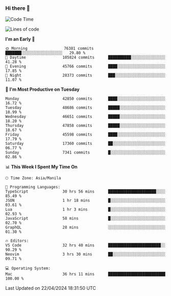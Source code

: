 ### Hi there 👋

<!--START_SECTION:waka-->
![Code Time](http://img.shields.io/badge/Code%20Time-5%2C075%20hrs%2025%20mins-blue)

![Lines of code](https://img.shields.io/badge/From%20Hello%20World%20I%27ve%20Written-114.3%20million%20lines%20of%20code-blue)

**I'm an Early 🐤** 

```text
🌞 Morning                76381 commits       ███████░░░░░░░░░░░░░░░░░░   29.80 % 
🌆 Daytime                105824 commits      ██████████░░░░░░░░░░░░░░░   41.28 % 
🌃 Evening                45766 commits       ████░░░░░░░░░░░░░░░░░░░░░   17.85 % 
🌙 Night                  28373 commits       ███░░░░░░░░░░░░░░░░░░░░░░   11.07 % 
```
📅 **I'm Most Productive on Tuesday** 

```text
Monday                   42850 commits       ████░░░░░░░░░░░░░░░░░░░░░   16.72 % 
Tuesday                  48686 commits       █████░░░░░░░░░░░░░░░░░░░░   18.99 % 
Wednesday                46651 commits       █████░░░░░░░░░░░░░░░░░░░░   18.20 % 
Thursday                 47858 commits       █████░░░░░░░░░░░░░░░░░░░░   18.67 % 
Friday                   45598 commits       ████░░░░░░░░░░░░░░░░░░░░░   17.79 % 
Saturday                 17360 commits       ██░░░░░░░░░░░░░░░░░░░░░░░   06.77 % 
Sunday                   7341 commits        █░░░░░░░░░░░░░░░░░░░░░░░░   02.86 % 
```


📊 **This Week I Spent My Time On** 

```text
🕑︎ Time Zone: Asia/Manila

💬 Programming Languages: 
TypeScript               30 hrs 56 mins      █████████████████████░░░░   85.49 % 
JSON                     1 hr 18 mins        █░░░░░░░░░░░░░░░░░░░░░░░░   03.61 % 
Lua                      1 hr 3 mins         █░░░░░░░░░░░░░░░░░░░░░░░░   02.93 % 
JavaScript               58 mins             █░░░░░░░░░░░░░░░░░░░░░░░░   02.70 % 
GraphQL                  28 mins             ░░░░░░░░░░░░░░░░░░░░░░░░░   01.30 % 

🔥 Editors: 
VS Code                  32 hrs 40 mins      ███████████████████████░░   90.29 % 
Neovim                   3 hrs 30 mins       ██░░░░░░░░░░░░░░░░░░░░░░░   09.71 % 

💻 Operating System: 
Mac                      36 hrs 11 mins      █████████████████████████   100.00 % 
```


 Last Updated on 22/04/2024 18:31:50 UTC
<!--END_SECTION:waka-->


<!--
**rad182/rad182** is a ✨ _special_ ✨ repository because its `README.md` (this file) appears on your GitHub profile.

Here are some ideas to get you started:

- 🔭 I’m currently working on ...
- 🌱 I’m currently learning ...
- 👯 I’m looking to collaborate on ...
- 🤔 I’m looking for help with ...
- 💬 Ask me about ...
- 📫 How to reach me: ...
- 😄 Pronouns: ...
- ⚡ Fun fact: ...
-->
